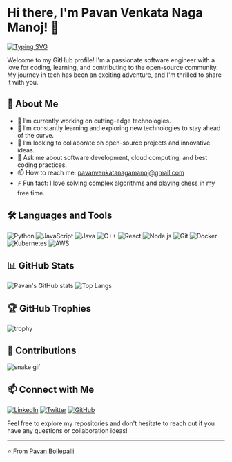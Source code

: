 # Hi there, I'm Pavan Venkata Naga Manoj! 👋

[![Typing SVG](https://readme-typing-svg.herokuapp.com?color=%2336BCF7&lines=Software+Engineer;Open+Source+Enthusiast;Lifelong+Learner;Full+Stack+Developer)](https://git.io/typing-svg)

Welcome to my GitHub profile! I'm a passionate software engineer with a love for coding, learning, and contributing to the open-source community. My journey in tech has been an exciting adventure, and I'm thrilled to share it with you.

## 🚀 About Me

- 🔭 I’m currently working on cutting-edge technologies.
- 🌱 I’m constantly learning and exploring new technologies to stay ahead of the curve.
- 👯 I’m looking to collaborate on open-source projects and innovative ideas.
- 💬 Ask me about software development, cloud computing, and best coding practices.
- 📫 How to reach me: [pavanvenkatanagamanoj@gmail.com](mailto:pavanvenkatanagamanoj@gmail.com)
- ⚡ Fun fact: I love solving complex algorithms and playing chess in my free time.

## 🛠️ Languages and Tools

![Python](https://img.shields.io/badge/-Python-333333?style=flat&logo=python)
![JavaScript](https://img.shields.io/badge/-JavaScript-333333?style=flat&logo=javascript)
![Java](https://img.shields.io/badge/-Java-333333?style=flat&logo=java)
![C++](https://img.shields.io/badge/-C++-333333?style=flat&logo=cplusplus)
![React](https://img.shields.io/badge/-React-333333?style=flat&logo=react)
![Node.js](https://img.shields.io/badge/-Node.js-333333?style=flat&logo=node.js)
![Git](https://img.shields.io/badge/-Git-333333?style=flat&logo=git)
![Docker](https://img.shields.io/badge/-Docker-333333?style=flat&logo=docker)
![Kubernetes](https://img.shields.io/badge/-Kubernetes-333333?style=flat&logo=kubernetes)
![AWS](https://img.shields.io/badge/-AWS-333333?style=flat&logo=amazon-aws)

## 📊 GitHub Stats

![Pavan's GitHub stats](https://github-readme-stats.vercel.app/api?username=PavanBollepalli&show_icons=true&theme=radical)
![Top Langs](https://github-readme-stats.vercel.app/api/top-langs/?username=PavanBollepalli&layout=compact&theme=radical)

## 🏆 GitHub Trophies

![trophy](https://github-profile-trophy.vercel.app/?username=PavanBollepalli&theme=onedark)

## 🐍 Contributions

![snake gif](https://github.com/PavanBollepalli/PavanBollepalli/blob/output/github-contribution-grid-snake.svg)

## 📫 Connect with Me

[![LinkedIn](https://img.shields.io/badge/-LinkedIn-0077B5?style=flat&logo=linkedin&logoColor=white)](https://linkedin.com/in/pavanbollepalli)
[![Twitter](https://img.shields.io/badge/-Twitter-1DA1F2?style=flat&logo=twitter&logoColor=white)](https://twitter.com/PavanBollepalli)
[![GitHub](https://img.shields.io/badge/-GitHub-333333?style=flat&logo=github&logoColor=white)](https://github.com/PavanBollepalli)

Feel free to explore my repositories and don't hesitate to reach out if you have any questions or collaboration ideas!

---

⭐️ From [Pavan Bollepalli](https://github.com/PavanBollepalli)
